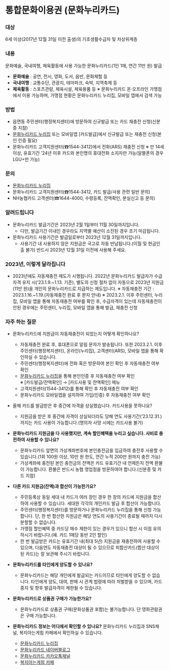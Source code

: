 # 통합문화이용권 (문화누리카드)

### 대상
6세 이상(2017년 12월 31일 이전 출생)의 기초생활수급자 및 차상위계층

### 내용
문화예술, 국내여행, 체육활동에 사용 가능한 문화누리카드(1인 1매, 연간 11만 원) 발급
- **문화예술** : 공연, 전시, 영화, 도서, 음반, 문화체험 등
- **국내여행** : 교통수단, 관광지, 테마파크, 숙박, 지역축제 등
- **체육활동** : 스포츠관람, 체육시설, 체육용품 등
※ 문화누리카드 온·오프라인 가맹점에서 이용 가능하며, 가맹점 현황은 문화누리카드 누리집, 모바일 앱에서 검색 가능

### 방법
- 읍면동 주민센터(행정복지센터)에 방문하여 신규발급 또는 카드 재충전 신청(신분증 지참)
- [문화누리카드 누리집](www.mnuri.kr) 또는 모바일앱 [카드발급]에서 신규발급 또는 재충전 신청(본인 인증 필요)
- 문화누리카드 고객지원센터(☎1544-3412)에서 전화(ARS) 재충전 신청
※ 만 14세 이상, 유효기간 ’24년 이후 카드와 본인명의 휴대전화 소지자만 가능(알뜰폰의 경우 LGU+만 가능)

### 문의
- [문화누리카드 누리집](www.mnuri.kr)
- 문화누리카드 고객지원센터(☎1544-3412, 카드 발급/사용 관련 일반 문의) 
- NH농협카드 고객센터(☎1644-4000, 수령등록, 잔액확인, 분실신고 등 문의)

### 알려드립니다
- 문화누리카드 발급기간은 2023년 2월 1일부터 11월 30일까지입니다.
  - 다만, 발급기간 이내인 경우라도 지역별 예산이 소진된 경우 조기 마감됩니다. 
- 문화누리카드 사용기간은 발급일로부터 2023년 12월 31일까지입니다.
  - 사용기간 내 사용하지 않은 지원금은 국고로 자동 반납됩니다.(이월 및 현금인출 불가) 반드시 2023년 12월 31일 이전에 사용해 주세요. 

### 2023년, 이렇게 달라집니다
- 2023년에도 자동재충전 제도가 시행됩니다.
  2022년 문화누리카드 발급자가 수급자격 유지 시(’23.1.9.~1.13. 기준), 별도의 신청 절차 없이 자동으로 2023년 지원금(11만 원)을 개인의 문화누리카드로 지급하는 제도입니다.
  ※ 자동재충전 기간 : 2023.1.16.~1.19.(자동재충전 완료 후 문자 안내)
  ※ 2023.2.1. 이후 주민센터, 누리집, 모바일 앱을 통해 자동재충전 여부를 확인 후, 수급자격이 있는데 자동재충전이 안된 경우에는 주민센터, 누리집, 모바일 앱을 통해 발급, 재충전 신청    

### 자주 하는 질문
- 문화누리카드에 지원금이 자동재충전이 되었는지 어떻게 확인하나요?
  - 자동재충전 완료 후, 휴대폰으로 알림 문자가 발송됩니다. 또한 2023.2.1. 이후 주민센터(행정복지센터), 온라인(누리집), 고객센터(ARS), 모바일 앱을 통해 확인하실 수 있습니다.
  - 주민센터(행정복지센터)에 전화 혹은 방문하여 본인 확인 후 자동재충전 여부 확인
  - [문화누리카드 누리집](www.mnuri.kr)을 통해 본인인증 후 자동재충전 여부 확인    
  ※ [카드발급/잔액확인] → [카드사용 및 잔액확인] 메뉴
  - 고객지원센터(1544-3412)를 통해 확인 후 자동재충전 여부 확인
  - 문화누리카드 모바일앱을 설치하여 가입(인증) 후 자동재충전 여부 확인
- 올해 카드를 발급받은 후 중간에 자격을 상실했습니다. 카드사용을 못하나요?
  - 지원금을 받은 후 중간에 자격이 상실되더라도 당해 연도 사용기간(’23.12.31.)까지는 카드 사용이 가능합니다.(명의자 사망 시에는 카드사용 불가)
- **문화누리카드 지원금을 다 사용했지만, 계속 할인혜택을 누리고 싶습니다. 사비로 충전하여 사용할 수 있나요?**
  - 문화누리카드 앞면의 가상계좌번호에 본인충전금을 입금하여 충전후 사용할 수 있습니다.(1회 100원 이상, 10만 원 한도, 연간 누적 200만 원까지 충전 가능)
  - 가상계좌에 충전된 본인 충전금의 잔액은 카드 유효기간 내 언제든지 전액 환불이 가능합니다. 환불은 반드시 농협 영업점을 방문하여야 합니다.(신분증 및 카드 지참)

- **다른 카드 지원금(잔액)과 합산이 가능한가요?**
  - 주민등록상 동일 세대 내 카드가 여러 장인 경우 한 장의 카드에 지원금을 합산하여 사용할 수 있습니다. 세대원 각각의 개인카드 발급 후 합산이 가능합니다.
  - 주민센터(행정복지센터)를 방문하거나 문화누리카드 누리집을 통해 신청 가능합니다. 단, 한 번 합산한 지원금은 해당 연도의 사용기간이 종료될 때까지 다시 분할할 수 없습니다.
  - 가맹점 할인혜택 중 카드당 매수 제한이 있는 경우가 있으니 합산 시 이점 유의하시기 바랍니다.(예. 카드 1매당 동반 2인 할인)
  - 한 번 발급받은 카드는 유효기간 내(최대 5년) 지원금을 재충전하여 사용할 수 있으며, 다음연도 자동재충전 대상이 될 수 있으므로 피합산카드(합산 대상이 된 카드)는 잘 보관해 주시기 바랍니다.
  
- **문화누리카드를 타인에게 양도할 수 있나요?**
  - 문화누리카드는 해당 개인에게 발급되는 카드이므로 타인에게 양도할 수 없습니다. 타인에게 양도, 대여, 판매 시 관계 법령에 따라 처벌받을 수 있으며, 카드 중지 및 향후 발급자격이 제한될 수 있습니다.
  
- **문화누리카드로 상품권 구매가 가능한가요?**
  - 문화누리카드로 상품권 구매(문화상품권 포함)는 불가능합니다. 단 영화관람권은 구매 가능합니다.
  
- **문화누리카드 정보는 어디에서 확인할 수 있나요?**
  문화누리카드 누리집과 SNS채널, 복지아는게힘 카페에서 확인하실 수 있습니다. 
  - [문화누리카드 누리집](https://www.mnuri.kr/main/main.do)
  - [문화누리카드 네이버블로그](https://blog.naver.com/munhwanuricard)
  - [문화누리카드 카카오톡채널](https://pf.kakao.com/_uxgxixlxd)
  - [복지아는게힘 카페](https://cafe.naver.com/cafe1535)

